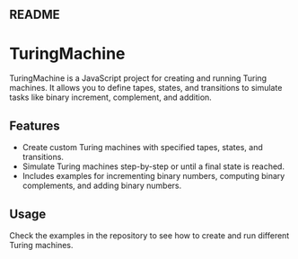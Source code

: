 ## README

# TuringMachine

TuringMachine is a JavaScript project for creating and running Turing machines. It allows you to define tapes, states, and transitions to simulate tasks like binary increment, complement, and addition.

## Features

- Create custom Turing machines with specified tapes, states, and transitions.
- Simulate Turing machines step-by-step or until a final state is reached.
- Includes examples for incrementing binary numbers, computing binary complements, and adding binary numbers.

## Usage

Check the examples in the repository to see how to create and run different Turing machines.


